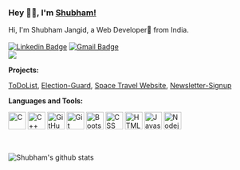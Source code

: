### Hey 👋🏽, I'm [Shubham!](https://shivaylaba.me)

<!-- (https://shivaylamba.me)  -->

Hi, I'm Shubham Jangid, a Web Developer🚀 from India. <br> <br>
[![Linkedin Badge](https://img.shields.io/badge/-mocamboo-blue?style=social&logo=Linkedin&logoColor=blue&link=https://www.linkedin.com/in/mocamboo)](https://www.linkedin.com/in/mocamboo/)
[![Gmail Badge](https://img.shields.io/badge/-GMail-c14438?style=social&logo=Gmail&logoColor=red&link=mailto:shubham0jangid@gmail.com)](mailto:shubham0jangid@gmail.com)
<br />
![](https://visitor-badge.glitch.me/badge?page_id=mocamboo.mocamboo) <br>

**Projects:**

[ToDoList](https://todolist-app-project-shubham.herokuapp.com/), [Election-Guard](https://election-guard-project-shubham.herokuapp.com/), [Space Travel Website](https://space-tour-plan.netlify.app/index.html), [Newsletter-Signup](https://newsletter-signup-kshitijanand.herokuapp.com/)

**Languages and Tools:**

<p align="centre"> 
     <img width="35px" src="https://img.icons8.com/color/3x/c-programming.png" title="C"/>
<img width="35px" src="https://img.icons8.com/color/4x/c-plus-plus-logo.png" title="C++"/>
<!-- <img width="35px" src="https://img.icons8.com/color/4x/000000/python.png" title="Python"/> -->
<!-- <img width="35px" src="https://img.icons8.com/color/4x/000000/java.png" title ="Java"/> -->
<!-- <img width="35px" src="https://img.icons8.com/plasticine/100/000000/react.png" title="React"/> -->
<!-- <img width="35px" src="https://img.icons8.com/ios/4x/00758f/mysql-logo.png" title="MySQL"/> -->
<!-- <img width="35px" src="https://img.icons8.com/dusk/64/000000/database-restore.png" title="Database"/> -->
<img width="35px" src="https://img.icons8.com/fluent/8x/github.png" title="GitHub"/>
<img width="35px" src="https://img.icons8.com/color/2x/git.png" title="Git"/>
<img width="35px" src="https://img.icons8.com/color/2x/bootstrap.png" title="Bootstrap"/>
<img width="35px" src="https://img.icons8.com/color/48/000000/css3.png" title="CSS"/>
<img width="35px" src="https://img.icons8.com/color/48/000000/html-5.png" title="HTML"/>
<img width="35px" src="https://img.icons8.com/color/48/000000/javascript.png" title="Javascript"/>
<!-- <img width="35px" src="https://img.icons8.com/color/8x/000000/mongodb.png" title="MongoDB"/> -->
<img width="35px" src="https://img.icons8.com/color/8x/000000/nodejs.png" title="Nodejs"/>
<!-- <img width="35px" src="https://img.icons8.com/color/8x/000000/tensorflow.png" title="Tensorflow"/> -->
</p>
<br>

![Shubham's github stats](https://github-readme-stats.vercel.app/api?username=mocamboo&show_icons=true&hide_border=true)
